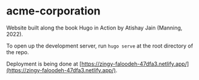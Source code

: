 # acme-corporation

Website built along the book Hugo in Action by Atishay Jain (Manning, 2022).

To open up the development server, run `hugo serve` at the root directory of
the repo.

Deployment is being done at [https://zingy-faloodeh-47dfa3.netlify.app/](https://zingy-faloodeh-47dfa3.netlify.app/).
